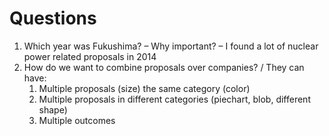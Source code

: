 # Questions

1. Which year was Fukushima?
  – Why important? – I found a lot of nuclear power related proposals in 2014
2. How do we want to combine proposals over companies? / They can have: 
   1. Multiple proposals (size) the same category (color)
   2. Multiple proposals in different categories (piechart, blob, different shape)
   3. Multiple outcomes
